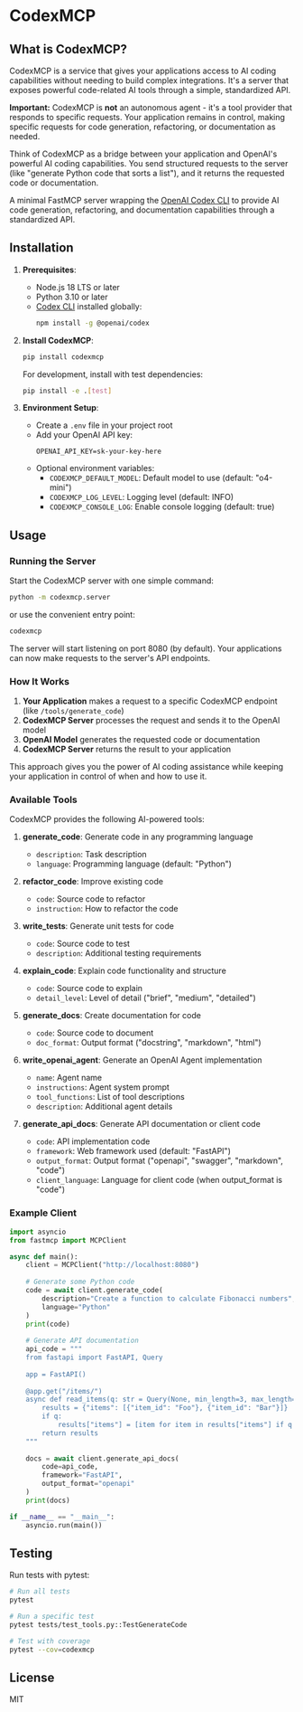 # CodexMCP

## What is CodexMCP?

CodexMCP is a service that gives your applications access to AI coding capabilities without needing to build complex integrations. It's a server that exposes powerful code-related AI tools through a simple, standardized API.

**Important:** CodexMCP is **not** an autonomous agent - it's a tool provider that responds to specific requests. Your application remains in control, making specific requests for code generation, refactoring, or documentation as needed.

Think of CodexMCP as a bridge between your application and OpenAI's powerful AI coding capabilities. You send structured requests to the server (like "generate Python code that sorts a list"), and it returns the requested code or documentation.

A minimal FastMCP server wrapping the [OpenAI Codex CLI](https://github.com/openai/code-interpreter) to provide AI code generation, refactoring, and documentation capabilities through a standardized API.

## Installation

1. **Prerequisites**:
   - Node.js 18 LTS or later
   - Python 3.10 or later
   - [Codex CLI](https://github.com/openai/code-interpreter) installed globally:
     ```bash
     npm install -g @openai/codex
     ```

2. **Install CodexMCP**:
   ```bash
   pip install codexmcp
   ```
   For development, install with test dependencies:
   ```bash
   pip install -e .[test]
   ```

3. **Environment Setup**:
   - Create a `.env` file in your project root
   - Add your OpenAI API key:
     ```
     OPENAI_API_KEY=sk-your-key-here
     ```
   - Optional environment variables:
     - `CODEXMCP_DEFAULT_MODEL`: Default model to use (default: "o4-mini")
     - `CODEXMCP_LOG_LEVEL`: Logging level (default: INFO)
     - `CODEXMCP_CONSOLE_LOG`: Enable console logging (default: true)

## Usage

### Running the Server

Start the CodexMCP server with one simple command:

```bash
python -m codexmcp.server
```

or use the convenient entry point:

```bash
codexmcp
```

The server will start listening on port 8080 (by default). Your applications can now make requests to the server's API endpoints.

### How It Works

1. **Your Application** makes a request to a specific CodexMCP endpoint (like `/tools/generate_code`)
2. **CodexMCP Server** processes the request and sends it to the OpenAI model
3. **OpenAI Model** generates the requested code or documentation
4. **CodexMCP Server** returns the result to your application

This approach gives you the power of AI coding assistance while keeping your application in control of when and how to use it.

### Available Tools

CodexMCP provides the following AI-powered tools:

1. **generate_code**: Generate code in any programming language
   - `description`: Task description
   - `language`: Programming language (default: "Python")

2. **refactor_code**: Improve existing code
   - `code`: Source code to refactor
   - `instruction`: How to refactor the code

3. **write_tests**: Generate unit tests for code
   - `code`: Source code to test
   - `description`: Additional testing requirements

4. **explain_code**: Explain code functionality and structure
   - `code`: Source code to explain
   - `detail_level`: Level of detail ("brief", "medium", "detailed")

5. **generate_docs**: Create documentation for code
   - `code`: Source code to document
   - `doc_format`: Output format ("docstring", "markdown", "html")

6. **write_openai_agent**: Generate an OpenAI Agent implementation
   - `name`: Agent name
   - `instructions`: Agent system prompt
   - `tool_functions`: List of tool descriptions
   - `description`: Additional agent details

7. **generate_api_docs**: Generate API documentation or client code
   - `code`: API implementation code
   - `framework`: Web framework used (default: "FastAPI")
   - `output_format`: Output format ("openapi", "swagger", "markdown", "code")
   - `client_language`: Language for client code (when output_format is "code")

### Example Client

```python
import asyncio
from fastmcp import MCPClient

async def main():
    client = MCPClient("http://localhost:8080")
    
    # Generate some Python code
    code = await client.generate_code(
        description="Create a function to calculate Fibonacci numbers",
        language="Python"
    )
    print(code)
    
    # Generate API documentation
    api_code = """
    from fastapi import FastAPI, Query
    
    app = FastAPI()
    
    @app.get("/items/")
    async def read_items(q: str = Query(None, min_length=3, max_length=50)):
        results = {"items": [{"item_id": "Foo"}, {"item_id": "Bar"}]}
        if q:
            results["items"] = [item for item in results["items"] if q in item["item_id"]]
        return results
    """
    
    docs = await client.generate_api_docs(
        code=api_code,
        framework="FastAPI",
        output_format="openapi"
    )
    print(docs)

if __name__ == "__main__":
    asyncio.run(main())
```

## Testing

Run tests with pytest:

```bash
# Run all tests
pytest

# Run a specific test
pytest tests/test_tools.py::TestGenerateCode

# Test with coverage
pytest --cov=codexmcp
```

## License

MIT